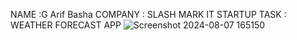 NAME    :G Arif Basha
COMPANY : SLASH MARK IT STARTUP
TASK    : WEATHER FORECAST APP
![Screenshot 2024-08-07 165150](https://github.com/user-attachments/assets/9fd164ab-b44b-4c99-8b6b-ba6b180645fc)
